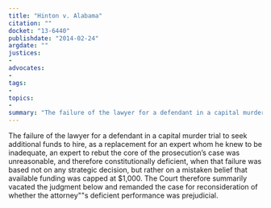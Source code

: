 ```yaml
---
title: "Hinton v. Alabama"
citation: ""
docket: "13-6440"
publishdate: "2014-02-24"
argdate: ""
justices:
- 
advocates:
- 
tags:
- 
topics:
- 
summary: "The failure of the lawyer for a defendant in a capital murder trial to seek additional funds to hire, as a replacement for an expert whom he knew to be inadequate, an expert to rebut the core of the prosecution’s case was unreasonable, and therefore constitutionally deficient, when that failure was based not on any strategic decision, but rather on a mistaken belief that available funding was capped at $1,000. The Court therefore summarily vacated the judgment below and remanded the case for reconsideration of whether the attorney""s deficient performance was prejudicial."
---
```

The failure of the lawyer for a defendant in a capital murder trial to seek additional funds to hire, as a replacement for an expert whom he knew to be inadequate, an expert to rebut the core of the prosecution’s case was unreasonable, and therefore constitutionally deficient, when that failure was based not on any strategic decision, but rather on a mistaken belief that available funding was capped at $1,000. The Court therefore summarily vacated the judgment below and remanded the case for reconsideration of whether the attorney""s deficient performance was prejudicial.

